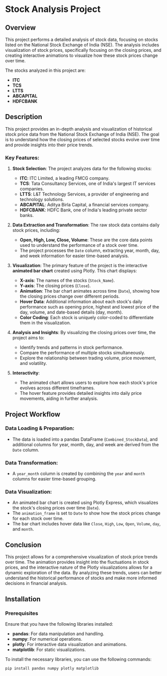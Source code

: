 # Stock Analysis Project

## Overview
This project performs a detailed analysis of stock data, focusing on stocks listed on the National Stock Exchange of India (NSE). The analysis includes visualization of stock prices, specifically focusing on the closing prices, and creating interactive animations to visualize how these stock prices change over time.

The stocks analyzed in this project are:
- **ITC**
- **TCS**
- **LTTS**
- **ABCAPITAL**
- **HDFCBANK**

## Description
This project provides an in-depth analysis and visualization of historical stock price data from the National Stock Exchange of India (NSE). The goal is to understand how the closing prices of selected stocks evolve over time and provide insights into their price trends.

### Key Features:
1. **Stock Selection**: The project analyzes data for the following stocks:
   - **ITC**: ITC Limited, a leading FMCG company.
   - **TCS**: Tata Consultancy Services, one of India's largest IT services companies.
   - **LTTS**: L&T Technology Services, a provider of engineering and technology solutions.
   - **ABCAPITAL**: Aditya Birla Capital, a financial services company.
   - **HDFCBANK**: HDFC Bank, one of India's leading private sector banks.

2. **Data Extraction and Transformation**: 
   The raw stock data contains daily stock prices, including:
   - **Open, High, Low, Close, Volume**: These are the core data points used to understand the performance of a stock over time.
   - The project processes the `Date` column, extracting year, month, day, and week information for easier time-based analysis.

3. **Visualization**: 
   The primary feature of the project is the interactive **animated bar chart** created using Plotly. This chart displays:
   - **X-axis**: The names of the stocks (`Stock_Name`).
   - **Y-axis**: The closing prices (`Close`).
   - **Animation**: The bar chart animates across time (`Date`), showing how the closing prices change over different periods.
   - **Hover Data**: Additional information about each stock's daily performance such as opening price, highest and lowest price of the day, volume, and date-based details (day, month).
   - **Color Coding**: Each stock is uniquely color-coded to differentiate them in the visualization.

4. **Analysis and Insights**: 
   By visualizing the closing prices over time, the project aims to:
   - Identify trends and patterns in stock performance.
   - Compare the performance of multiple stocks simultaneously.
   - Explore the relationship between trading volume, price movement, and volatility.

5. **Interactivity**:
   - The animated chart allows users to explore how each stock's price evolves across different timeframes.
   - The hover feature provides detailed insights into daily price movements, aiding in further analysis.


## Project Workflow

### Data Loading & Preparation:
- The data is loaded into a pandas DataFrame (`Combined_StockData`), and additional columns for year, month, day, and week are derived from the `Date` column.

### Data Transformation:
- A `year_month` column is created by combining the `year` and `month` columns for easier time-based grouping.

### Data Visualization:
- An animated bar chart is created using Plotly Express, which visualizes the stock's closing prices over time (`Date`).
- The `animation_frame` is set to `Date` to show how the stock prices change for each stock over time.
- The bar chart includes hover data like `Close`, `High`, `Low`, `Open`, `Volume`, `day`, and `month`.


## Conclusion

This project allows for a comprehensive visualization of stock price trends over time. The animation provides insight into the fluctuations in stock prices, and the interactive nature of the Plotly visualizations allows for a dynamic exploration of the data. By analyzing these trends, users can better understand the historical performance of stocks and make more informed decisions in financial analysis.


## Installation

### Prerequisites
Ensure that you have the following libraries installed:

- **pandas**: For data manipulation and handling.
- **numpy**: For numerical operations.
- **plotly**: For interactive data visualization and animations.
- **matplotlib**: For static visualizations.

To install the necessary libraries, you can use the following commands:

```bash
pip install pandas numpy plotly matplotlib



